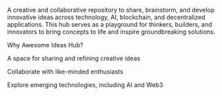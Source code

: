 A creative and collaborative repository to share, brainstorm, and develop innovative ideas across technology, AI, blockchain, and decentralized applications. This hub serves as a playground for thinkers, builders, and innovators to bring concepts to life and inspire groundbreaking solutions.

Why Awesome Ideas Hub?

A space for sharing and refining creative ideas

Collaborate with like-minded enthusiasts

Explore emerging technologies, including AI and Web3
